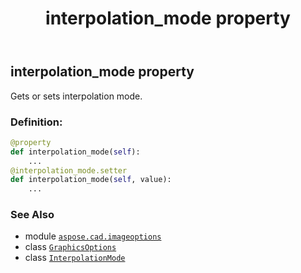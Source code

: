 ﻿---
title: interpolation_mode property
second_title: Aspose.CAD for Python via .NET API References
description: 
type: docs
weight: 30
url: /aspose.cad.imageoptions/graphicsoptions/interpolation_mode/
is_root: false
---

## interpolation_mode property


Gets or sets interpolation mode.
### Definition:
```python
@property
def interpolation_mode(self):
    ...
@interpolation_mode.setter
def interpolation_mode(self, value):
    ...
```

### See Also
* module [`aspose.cad.imageoptions`](../../)
* class [`GraphicsOptions`](/cad/python-net/aspose.cad.imageoptions/graphicsoptions)
* class [`InterpolationMode`](/cad/python-net/aspose.cad/interpolationmode)
